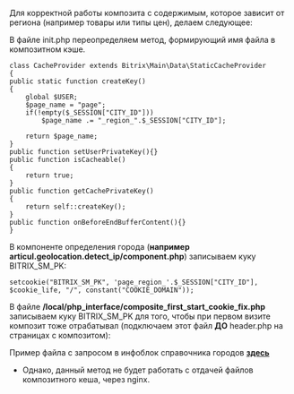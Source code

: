 Для корректной работы композита с содержимым, которое зависит от региона (например товары или типы цен), делаем следующее:

В файле init.php переопределяем метод, формирующий имя файла в композитном кэше.

    class CacheProvider extends Bitrix\Main\Data\StaticCacheProvider
    {
	public static function createKey()
	{
		global $USER;
		$page_name = "page";
		if(!empty($_SESSION["CITY_ID"]))
			$page_name .= "_region_".$_SESSION["CITY_ID"];

		return $page_name;
	}
	public function setUserPrivateKey(){}
	public function isCacheable()
	{
		return true;
	}
	public function getCachePrivateKey()
	{
		return self::createKey();
	}
	public function onBeforeEndBufferContent(){}
    }

В компоненте определения города (**например articul.geolocation.detect_ip/component.php**) записываем куку BITRIX_SM_PK:

    setcookie("BITRIX_SM_PK", 'page_region_'.$_SESSION["CITY_ID"], $cookie_life, "/", constant("COOKIE_DOMAIN"));

В файле **/local/php_interface/composite_first_start_cookie_fix.php** записываем куку BITRIX_SM_PK для того, чтобы при первом визите композит тоже отрабатывал (подключаем этот файл **ДО** header.php на страницах с композитом):

Пример файла с запросом в инфоблок справочника городов **[здесь](https://github.com/studiofact/commonwiki/blob/master/composite_first_start_cookie_fix.php)**

* Однако, данный метод не будет работать с отдачей файлов композитного кеша, через nginx.

